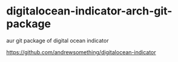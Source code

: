 digitalocean-indicator-arch-git-package
=======================================

aur git package of digital ocean indicator

https://github.com/andrewsomething/digitalocean-indicator
